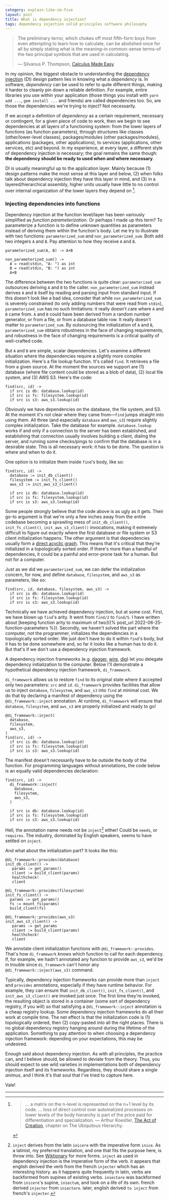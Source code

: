 ```yaml
---
category: explain-like-im-five
layout: post
title: What is dependency injection?
tags: dependency injection solid principles software philosophy
---
```


> The preliminary terror, which chokes off most fifth-form boys from even
> attempting to learn how to calculate, can be abolished once for all by simply
> stating what is the meaning–in common-sense terms–of the two principal symbols
> that are used in calculating.
>
> &mdash; Silvanus P. Thompson, [Calculus Made Easy][CME]

In my opinion, the biggest obstacle to understanding the [dependency
injection][] (DI) design pattern lies in knowing what a _dependency_ is. In
software, _dependency_ can be used to refer to quite different things, making it
harder to cleanly pin down a reliable definition. For example, entire libraries
you use within your application (those things you install with `yarn add ...`,
`gem install ...` and friends) are called dependencies too. So, are those the
dependencies we're trying to inject? Not necessarily.

If we accept a definition of _dependency_ as a certain requirement, necessary or
contingent, for a given piece of code to work, then we begin to see dependencies
at all layers of a functioning system: from the lower layers of functions (as
function parameters), through structures like classes (other/lower-level
classes), packages/modules (other packages/modules), applications (packages,
other applications), to services (applications, other services, etc) and beyond.
In my experience, at every layer, a different style of dependency injection is
necessary; the goal remains the same though: **the dependency should be ready to
used when and where necessary**.

DI is usually meaningful up to the application layer. Mainly because (1) design
patterns make the most sense at this layer and below, (2) when folks talk about
dependency injection they have this layer in mind, and (3) in a
layered/hierarchical assembly, higher units usually have little to no control
over internal organization of the lower layers they depend on
[^fn-ubiquitous_hierarchy].

### Injecting dependencies into functions
Dependency injection at the function level/layer has been variously simplified
as _function parameterization_. Or perhaps I made up this term? To parameterize
a function is to define unknown quantities as parameters instead of deriving
them within the function's body. Let me try to illustrate with two functions:
`parameterized_sum` and `non_parameterized_sum`. Both add two integers `A` and
`B`. Pay attention to how they receive `A` and `B`.

```
parameterized_sum(A, B) -> A+B

non_parameterized_sum() ->
  A = read(stdin, "A: ") as int
  B = read(stdin, "B: ") as int
  A+B
```

The difference between the two functions is quite clear: `parameterized_sum`
outsources deriving `A` and `B` to the caller. `non_parameterized_sum` instead
derives `A` and `B` itself by reading and parsing input from standard input. If
this doesn't look like a bad idea, consider that while `non_parameterized_sum`
is severely constrained (to only adding numbers that were read from `stdin`),
`parameterized_sum` has no such limitations: it really doesn't care where `A`
and `B` came from. `A` and `B` could have been derived from a random number
generator, or from a file, or from a database table row. It really doesn't
matter to `parameterized_sum`. By outsourcing the initialization of `A` and `B`,
`parameterized_sum` obtains robustness in the face of changing requirements, and
robustness in the face of changing requirements is a critical quality of
well-crafted code.

But `A` and `B` are simple, scalar dependencies. Let's examine a different
situation where the dependencies require a slightly more complex initialization.
Here's a file lookup function. It's called `find`. It retrieves a file from a
given source. At the moment the sources we support are (1) database (where file
content could be stored as a blob of data), (2) local file system, and (3) AWS
S3. Here's the code:

```
find(src, id) ->
  if src is db: database.lookup(id)
  if src is fs: filesystem.lookup(id)
  if src is s3: aws_s3.lookup(id)
```

Obviously we have dependencies on the database, the file system, and S3. At the
moment it's not clear where they came from&mdash;`find` jumps straight into
using them.  All three (and especially `database` and `aws_s3`) require slightly
complex initialization. Take the database for example. `database.lookup` works
if and only if a connection to the server has been established, and establishing
that connection usually involves building a client, dialing the server, and
running some checks/pings to confirm that the database is in a desirable state.
This is all necessary work: it has to be done.  The question is where and when
to do it.

One option is to initialize them inside `find`'s body, like so:
```
find(src, id) ->
  database := init_db_client()
  filesystem := init_fs_client()
  aws_s3 := init_aws_s3_client()

  if src is db: database.lookup(id)
  if src is fs: filesystem.lookup(id)
  if src is s3: aws_s3.lookup(id)
```

Some people strongly believe that the code above is as ugly as it gets.  Their
go-to argument is that we're only a few inches away from the entire codebase
becoming a sprawling mess of `init_db_client()`, `init_fs_client()`,
`init_aws_s3_client()` invocations, making it extremely difficult to figure out
exactly where the first database or file system or S3 client initialization
happens. The other argument is that dependencies usually form a [direct acyclic
graph][dag]. This means that it's critical that they're initialized in a
topologically sorted order. If there's more than a handful of dependencies, it
could be a painful and error-prone task for a human. But not for a computer.

Just as we did we `parameterized_sum`, we can defer the initialization concern,
for now, and define `database`, `filesystem`, and `aws_s3` as parameters, like so:
```
find(src, id, database, filesystem, aws_s3) ->
  if src is db: database.lookup(id)
  if src is fs: filesystem.lookup(id)
  if src is s3: aws_s3.lookup(id)
```

Technically we have achieved dependency injection, but at some cost.  First, we
have blown up `find`'s arity. It went from `find/2` to `find/5`. I have written
about [keeping function arity to maximum of two]({% post_url 2022-06-25-function-parameters %}).
Secondly, we haven't solved the part where the computer, not the programmer,
initializes the dependencies in a topologically sorted order. We just don't
have to do it within `find`'s body, but it has to be done somewhere and, so far
it looks like a human has to do it. But that's if we don't use a dependency
injection framework.

A dependency injection frameworks (e.g. [dagger][], [wire][], [dig][]) let you
delegate dependency initialization to the computer. Below I'll demonstrate a
hypothetical dependency injection framework, `di_framework`.

`di_framework` allows us to restore `find` to its original state where it
accepted only two parameters: `src` and `id`.  `di_framework` provides
facilities that allow us to inject `database`, `filesystem`, and `aws_s3` into
`find` at minimal cost. We do that by declaring a manifest of dependency using
the `@di_framework::inject` annotation. At runtime, `di_framework` will ensure
that `database`, `filesystem`, and `aws_s3` are properly initialized and ready
to go!

```
@di_framework::inject(
  database,
  filesystem,
  aws_s3,
)
find(src, id) ->
  if src is db: database.lookup(id)
  if src is fs: filesystem.lookup(id)
  if src is s3: aws_s3.lookup(id)
```

The manifest doesn't necessarily have to be outside the body of the function.
For programming languages without annotations, the code below is an equally
valid dependencies declaration:
```
find(src, id) ->
  di_framework::inject(
    database,
    filesystem,
    aws_s3,
  )

  if src is db: database.lookup(id)
  if src is fs: filesystem.lookup(id)
  if src is s3: aws_s3.lookup(id)
```

Hell, the annotation name needs not be `inject`[^fn-inject] either! Could be
`needs`, or `requires`. The industry, dominated by English speakers, seems to
have settled on `inject`.

And what about the initialization part? It looks like this:
```
@di_framework::provides(database)
init_db_client() ->
   params := get_params()
   client := build_client(params)
   healthcheck!
   client

@di_framework::provides(filesystem)
init_fs_client() ->
  params := get_params()
  fs := mount_fs(params)
  build_client(fs)

@di_framework::provides(aws_s3)
init_aws_s3_client() ->
   params := get_params
   client := build_client(params)
   healthcheck!
   client
```

We annotate client initialization functions with `@di_framework::provides`.
That's how `di_framework` knows which function to call for each dependency. If,
for example, we hadn't annotated any function to provide `aws_s3`, we'd be in
trouble since `di_framework` can't honor any `@di_framework::inject(aws_s3)`
command.

Typically, dependency injection frameworks can provide more than `inject` and
`provides` annotations, especially if they have runtime behavior. For example,
they can ensure that `init_db_client()`, `init_fs_client()`, and
`init_aws_s3_client()` are invoked just once. The first time they're invoked,
the resulting object is stored in a container (some sort of dependency registry,
if you will) so that satisfying a `@di_framework::inject` annotation is a cheap
registry lookup. Some dependency injection frameworks do all their work at
compile time. The net effect is that the initialization code is (1)
topologically ordered, then (2) copy-pasted into all the right places. There is
no global dependency registry hanging around during the lifetime of the
application. Something to pay attention to when choosing a dependency injection
framework: depending on your expectations, this may be undesired.

Enough said about dependency injection. As with all principles, the practice
can, and I believe should, be allowed to deviate from the theory. Thus, you
should expect to see wild varieties in implementations both of dependency
injection itself and its frameworks. Regardless, they should share a single
<em class="latin">animus</em>, and I think it's that soul that I've tried to capture here.

Vale!

___
[^fn-inject]: `inject` derives from the latin `inicere` with the imperative form `inice`. As a latinist, my preferred translation, and one that fits the purpose here, is throw into. See [Wiktionary](https://en.wiktionary.org/wiki/inicio#Latin) for more forms. `inject` as used in dependency injection is the imperative form of the verb. it appears that english derived the verb from the french `injecter` which has an interesting history. as it happens quite frequently in latin, verbs are backformed from supines of existing verbs. `iniectare` was backformed from `inicere`'s supine, `iniectum`, and took on a life of its own. french derived `injecter` from `iniectare`. later, english derived `to inject` from french's `injecter`.
[^fn-ubiquitous_hierarchy]: > ... a matrix on the n-level is represented on the n+1 level by its code. ...  loss of direct control over automatized processes on lower levels of the body  hierarchy is part of the price paid for differentiation and specialization. &mdash; Arthur Koestler, [ The Act of Creation](https://en.wikipedia.org/wiki/The_Act_of_Creation), chapter on The Ubiquitous Hierarchy.

[dependency injection]: https://en.wikipedia.org/wiki/Dependency_injection
[dag]: https://en.wikipedia.org/wiki/Directed_acyclic_graph
[dig]: https://pkg.go.dev/go.uber.org/dig
[dagger]: https://dagger.dev/
[wire]: https://github.com/google/wire/blob/main/docs/guide.md
[CME]: https://calculusmadeeasy.org/
